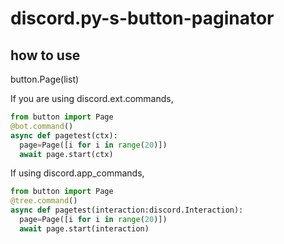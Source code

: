 # discord.py-s-button-paginator
## how to use
button.Page(list)

If you are using discord.ext.commands,
```py
from button import Page
@bot.command()
async def pagetest(ctx):
  page=Page([i for i in range(20)])
  await page.start(ctx)
```
If using discord.app_commands,
```py
from button import Page
@tree.command()
async def pagetest(interaction:discord.Interaction):
  page=Page([i for i in range(20)])
  await page.start(interaction)
```
